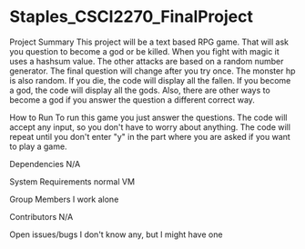 # Staples_CSCI2270_FinalProject

Project Summary
This project will be a text based RPG game. That will ask you question to become a god or be killed.  When you fight with magic it uses a hashsum value.  The other attacks are based on a random number generator.  The final question will change after you try once.  The monster hp is also random.  If you die, the code will display all the fallen.  If you become a god, the code will display all the gods. Also, there are other ways to become a god if you answer the question a different correct way.

How to Run
To run this game you just answer the questions.  The code will accept any input, so you don't have to worry about anything.  The code will repeat until you don't enter "y" in the part where you are asked if you want to play a game.

Dependencies
N/A

System Requirements
normal VM

Group Members
I work alone

Contributors
N/A

Open issues/bugs
I don't know any, but I might have one
